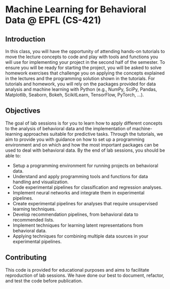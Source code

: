 # Machine Learning for Behavioral Data @ EPFL (CS-421)

## Introduction
In this class, you will have the opportunity of attending hands-on tutorials to move the lecture concepts to code and play with tools and functions you will use for implementing your project in the second half of the semester. To ensure you will be ready for starting the project, you will be asked to solve homework exercises that challenge you on applying the concepts explained in the lectures and the programming solution shown in the tutorials.
For tutorials and homework, you will rely on the packages provided for data analysis and machine learning with Python (e.g., NumPy, SciPy, Pandas, Matplotlib, Seaborn, Bokeh, ScikitLearn, TensorFlow, PyTorch, ...). 

## Objectives

The goal of lab sessions is for you to learn how to apply different concepts to the analysis of behavioral data and the implementation of machine-learning approaches suitable for predictive tasks. Through the tutorials, we aim to provide you with guidance on how to set up a programming environment and on which and how the most important packages can be used to deal with behavioral data. By the end of lab sessions, you should be able to: 
- Setup a programming environment for running projects on behavioral data. 
- Understand and apply programming tools and functions for data handling and visualization. 
- Code experimental pipelines for classification and regression analyses.
- Implement neural networks and integrate them in experimental pipelines. 
- Create experimental pipelines for analyses that require unsupervised learning techniques. 
- Develop recommendation pipelines, from behavioral data to recommended lists. 
- Implement techniques for learning latent representations from behavioral data. 
- Applying techniques for combining multiple data sources in your experimental pipelines.  


## Contributing 

This code is provided for educational purposes and aims to facilitate reproduction of lab sessions. 
We have done our best to document, refactor, and test the code before publication.
